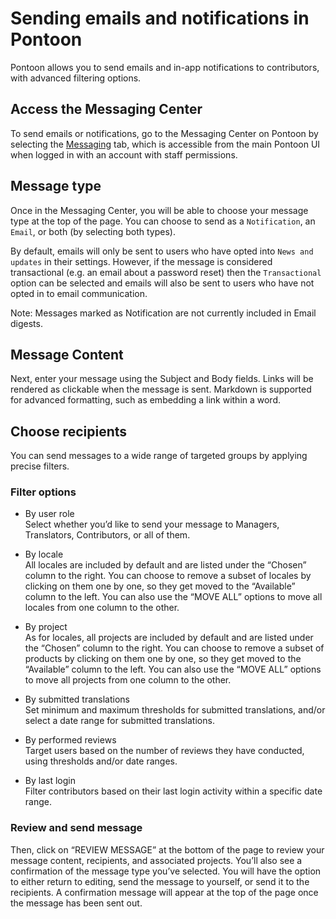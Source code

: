 # Sending emails and notifications in Pontoon

Pontoon allows you to send emails and in-app notifications to contributors, with advanced filtering options.

## Access the Messaging Center

To send emails or notifications, go to the Messaging Center on Pontoon by selecting the [Messaging](https://pontoon.mozilla.org/messaging/) tab, which is accessible from the main Pontoon UI when logged in with an account with staff permissions.

## Message type

Once in the Messaging Center, you will be able to choose your message type at the top of the page. You can choose to send as a `Notification`, an `Email`, or both (by selecting both types).

By default, emails will only be sent to users who have opted into `News and updates` in their settings. However, if the message is considered transactional (e.g. an email about a password reset) then the `Transactional` option can be selected and emails will also be sent to users who have not opted in to email communication.

Note: Messages marked as Notification are not currently included in Email digests.


## Message Content

Next, enter your message using the Subject and Body fields. Links will be rendered as clickable when the message is sent. Markdown is supported for advanced formatting, such as embedding a link within a word.

## Choose recipients

You can send messages to a wide range of targeted groups by applying precise filters.

### Filter options

* By user role\
Select whether you’d like to send your message to Managers, Translators, Contributors, or all of them.

* By locale\
All locales are included by default and are listed under the “Chosen” column to the right. You can choose to remove a subset of locales by clicking on them one by one, so they get moved to the “Available” column to the left. You can also use the “MOVE ALL” options to move all locales from one column to the other.

* By project\
As for locales, all projects are included by default and are listed under the “Chosen” column to the right. You can choose to remove a subset of products by clicking on them one by one, so they get moved to the “Available” column to the left. You can also use the “MOVE ALL” options to move all projects from one column to the other.

* By submitted translations\
Set minimum and maximum thresholds for submitted translations, and/or select a date range for submitted translations.

* By performed reviews\
Target users based on the number of reviews they have conducted, using thresholds and/or date ranges.

* By last login\
Filter contributors based on their last login activity within a specific date range.

### Review and send message

Then, click on “REVIEW MESSAGE” at the bottom of the page to review your message content, recipients, and associated projects. You’ll also see a confirmation of the message type you’ve selected. You will have the option to either return to editing, send the message to yourself, or send it to the recipients. A confirmation message will appear at the top of the page once the message has been sent out.
